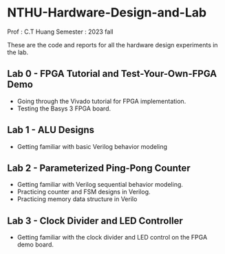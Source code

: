 # NTHU-Hardware-Design-and-Lab

Prof : C.T Huang
Semester : 2023 fall

These are the code and reports for all the hardware design experiments in the lab.

## Lab 0 -  FPGA Tutorial and Test-Your-Own-FPGA Demo

* Going through the Vivado tutorial for FPGA implementation.
* Testing the Basys 3 FPGA board.

## Lab 1 - ALU Designs

* Getting familiar with basic Verilog behavior modeling

## Lab 2 -  Parameterized Ping-Pong Counter

* Getting familiar with Verilog sequential behavior modeling.
* Practicing counter and FSM designs in Verilog.
* Practicing memory data structure in Verilo

## Lab 3 - Clock Divider and LED Controller

* Getting familiar with the clock divider and LED control on the FPGA demo board.
